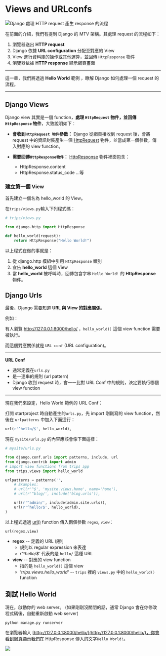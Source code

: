 # Views and URLconfs

![Django 處理 HTTP request 產生 response 的流程](./../images/url-dispatch.png)

在前面的介紹，我們有提到 Django 的 MTV 架構。其處理 request 的流程如下：

1. 瀏覽器送出 **HTTP request**
2. Django 依據 **URL configuration** 分配至對應的 View
3. View 進行資料庫的操作或其他運算，並回傳 `HttpResponse` 物件
4. 瀏覽器依據 **HTTP response** 顯示網頁畫面

---

這一章，我們將透過 **Hello World** 範例 ，瞭解 Django 如何處理一個 request 的流程。

---

## Django Views

Django view 其實是一個 function，**處理 `HttpRequest` 物件，並回傳 `HttpResponse` 物件**，大致說明如下：

- **會收到`HttpRequest 物件`參數：** Django 從網頁接收到 request 後，會將 request 中的資訊封裝產生一個 [HttpRequest](https://docs.djangoproject.com/en/1.7/ref/request-response/#httprequest-objects) 物件，並當成第一個參數，傳入對應的 view function。

- **需要回傳`HttpResponse物件`：**
[HttpResponse](https://docs.djangoproject.com/en/1.7/ref/request-response/#httpresponse-objects) 物件裡面包含：
    - HttpResponse.content
    - HttpResponse.status_code ...等

### 建立第一個 View

首先建立一個名為 hello_world 的 View。

在`trips/views.py`輸入下列程式碼：

```python
# trips/views.py

from django.http import HttpResponse

def hello_world(request):
    return HttpResponse("Hello World!")

```

以上程式在做的事就是：
1. 從 django.http 模組中引用 `HttpResponse` 類別
2. 宣告 **hello_world** 這個 View
3. 當 **hello_world** 被呼叫時，回傳包含字串 `Hello World!` 的 **HttpResponse** 物件。

## Django Urls

最後，Django 需要知道 **URL 與 View 的對應關係**。

例如：

有人瀏覽 http://127.0.0.1:8000/hello/ ，`hello_world()` 這個 view function 需要被執行。

而這個對應關係就是 `URL conf` (URL configuration)。

---

**URL Conf**

- 通常定義在`urls.py`
- 是一連串的規則 (url pattern)
- Django 收到 request 時，會一一比對 URL Conf 中的規則，決定要執行哪個 view function

---

現在我們來設定，Hello World 範例的 URL Conf：

打開 startproject 時自動產生的`urls.py`，先 import 剛剛寫的 view function，然後在 `urlpatterns` 中加入下面這行：

```python
url(r'^hello/$', hello_world),
```

現在 `mysite/urls.py` 的內容應該會像下面這樣：

```python
# mysite/urls.py

from django.conf.urls import patterns, include, url
from django.contrib import admin
# import view functions from trips app
from trips.views import hello_world

urlpatterns = patterns('',
    # Examples:
    # url(r'^$', 'mysite.views.home', name='home'),
    # url(r'^blog/', include('blog.urls')),

    url(r'^admin/', include(admin.site.urls)),
    url(r'^hello/$', hello_world),
)
```
以上程式透過 [url()](https://docs.djangoproject.com/en/1.7/ref/urls/#django.conf.urls.url) function 傳入兩個參數 `regex`, `view`：

    url(regex,view)

- **regex** -- 定義的 URL 規則
  - 規則以 regular expression 來表達
  -  *r'^hello/$'* 代表的是 `hello/` 這種 URL
- **view** -- 對應的 view function
  - 指的是 `hello_world()` 這個 view
  - *'trips.views.hello_world'* -- `trips` 裡的 `views.py` 中的 `hello_world()` function


## 測試 Hello World
現在，啟動你的 web server。 (如果剛剛沒關閉的話，通常 Django 會在你修改程式碼後，自動重新啟動 web server)
```
python manage.py runserver
```
在瀏覽器輸入 [http://127.0.0.1:8000/hello/](http://127.0.0.1:8000/hello/)，你會看到網頁顯示我們在 HttpResponse 傳入的文字`Hello World!`。

![](./../images/hello-world-plaintext.png)
